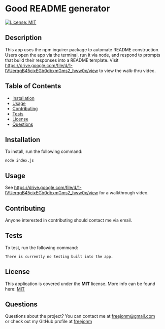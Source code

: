 # Good README generator  
[![License: MIT](https://img.shields.io/badge/License-MIT-yellow.svg)](https://opensource.org/licenses/MIT)
## Description
This app uses the npm inquirer package to automate README construction. Users open the app via the terminal, run it via node, and respond to prompts that build their responses into a README template. Visit https://drive.google.com/file/d/1-IVUerqqB45cixEGb0dbxmGms2_hww0x/view to view the walk-thru video. 
## Table of Contents
* [Installation](#Installation)
* [Usage](#Usage)
* [Contributing](#Contributing)
* [Tests](#Tests)
* [License](#License)
* [Questions](#Questions)
## Installation
To install, run the following command:  
```
node index.js
```
## Usage
See https://drive.google.com/file/d/1-IVUerqqB45cixEGb0dbxmGms2_hww0x/view for a walkthrough video.
## Contributing
Anyone interested in contributing should contact me via email. 
## Tests
To test, run the following command:  
```
There is currently no testing built into the app. 
```

  ## License  
  This application is covered under the **MIT** license. More info can be found here: [MIT](https://opensource.org/licenses/MIT)
  
## Questions
Questions about the project? You can contact me at freejonm@gmail.com or check out my GitHub profile at [freejonm](https://github.com/freejonm)

